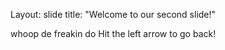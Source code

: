 
Layout: slide
title: "Welcome to our second slide!"

whoop de freakin do
Hit the left arrow to go back!
